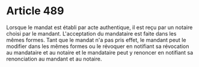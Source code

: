 # Article 489

Lorsque le mandat est établi par acte authentique, il est reçu par un notaire choisi par le mandant. L'acceptation du mandataire est faite dans les mêmes formes.   Tant que le mandat n'a pas pris effet, le mandant peut le modifier dans les mêmes formes ou le révoquer en notifiant sa révocation au mandataire et au notaire et le mandataire peut y renoncer en notifiant sa renonciation au mandant et au notaire.